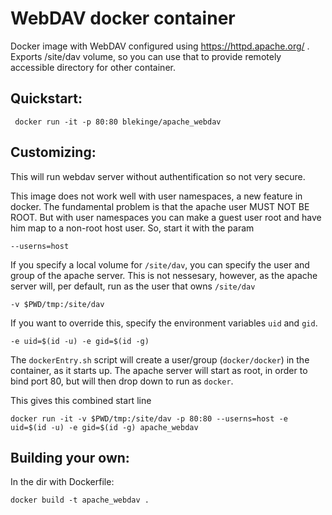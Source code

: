 WebDAV docker container
=========================
Docker image with WebDAV configured using https://httpd.apache.org/ . Exports /site/dav volume, so you can use that to provide remotely accessible directory for other container.
   
Quickstart:
-----------
	 docker run -it -p 80:80 blekinge/apache_webdav

Customizing:
------------
This will run webdav server without authentification so not very secure. 

This image does not work well with user namespaces, a new feature in docker. The fundamental problem is that the apache user MUST NOT BE ROOT. But with user namespaces you can make a guest user root and have him map to a non-root host user. 
 So, start it with the param

    --userns=host

If you specify a local volume for `/site/dav`, you can specify the user and group of the apache server. This is not nessesary, however, as the apache server will, per default, run as the user that owns `/site/dav`

    -v $PWD/tmp:/site/dav 

If you want to override this, specify the environment variables `uid` and `gid`.

    -e uid=$(id -u) -e gid=$(id -g)

The `dockerEntry.sh` script will create a user/group (`docker/docker`) in the container, as it starts up. The apache server will start as root, in order to bind port 80, but will then drop down
to run as `docker`. 

This gives this combined start line
    
    docker run -it -v $PWD/tmp:/site/dav -p 80:80 --userns=host -e uid=$(id -u) -e gid=$(id -g) apache_webdav

Building your own:
------------------

In the dir with Dockerfile:

	docker build -t apache_webdav .

